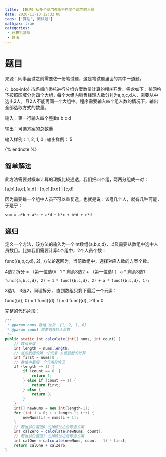```yaml
---
title: 【算法】从多个部门选择不在同个部门的人员
date: 2020-11-13 12:32:00
tags: ['算法','面试题']
mathjax: true
categories: 
 - 计算机基础
 - 算法
---
```



# 题目

来源：同事面试之前需要做一份笔试题，这是笔试题里面的其中一道题。

{: .box-info}
市场部门委托进行分组方案数量计算的程序开发，需求如下：某网格下按照区域分为四个大组，每个大组内销售经理人数分别为a,b,c,d人，需要从中选出2人，且2人不能再同一个大组中。程序需要输入四个组人数的情况下，输出全部选取方式的数量。

输入：第一行输入四个整数a b c d

输出：可选方案的总数量

输入样例：1, 2, 1, 0 ; 输出样例： 5

{% endnote %}

## 简单解法

此方法需要对概率计算的理解比较通透，我们把四个组，两两分组成一对：

[a,b],[a,c],[a,d] | [b,c],[b,d] | [c,d]

因为需要每一个组中人员不可以重复选，也就是说：该组几个人，就有几种可能，于是乎：

    sum = a*b + a*c + a*d + b*c + b*d + c*d

## 递归

定义一个方法，该方法的输入为一个int数组{a,b,c,d}，以及需要从数组中选中人员数目。比如我们需要计算4个组中，2个人员个数：

func({a,b,c,d}, 2), 方法的返回为，当前数组中，选择对应人数的方案个数。

4选2 拆分 = （第一位选0） 1 \* 剩余3选2 + （第一位选1 ） a \* 剩余3选1

    func({a,b,c,d}, 2) = 1 * func({b,c,d}, 2) + a * func({b,c,d}, 1);

3选1， 3选2，同理拆分， 直到数组只剩下最后一个元素：

func({d}, 0) = 1
func({d}, 1) = d
func({d}, >1) = 0

完整的代码片段：

```java
/**
 * @param nums 数组 比如  {1, 2, 1, 0}
 * @param count 需要选择的人员数
 */
public static int calculate(int[] nums, int count) {
    // 数组长度
    int length = nums.length;
    // 当前数组的第一个元素 方便后面的计算
    int first = nums[0];
    // 数组中最后一个元素的情况
    if (length == 1) {
        if (count == 0) {
            return 1;
        } else if (count == 1) {
            return first;
        } else {
            return 0;
        }
    }
    int[] newNums = new int[length-1];
    for (int i = 0; i < length-1; i++) {
        newNums[i] = nums[i + 1];
    }
    // 若当前位置选0 去掉该位之后可选方案
    int calZero = calculate(newNums, count);
    // 若当前位置选1 去掉该位之后可选方案
    int calOne = calculate(newNums, count - 1) * first;
    return calOne + calZero;
}
```
